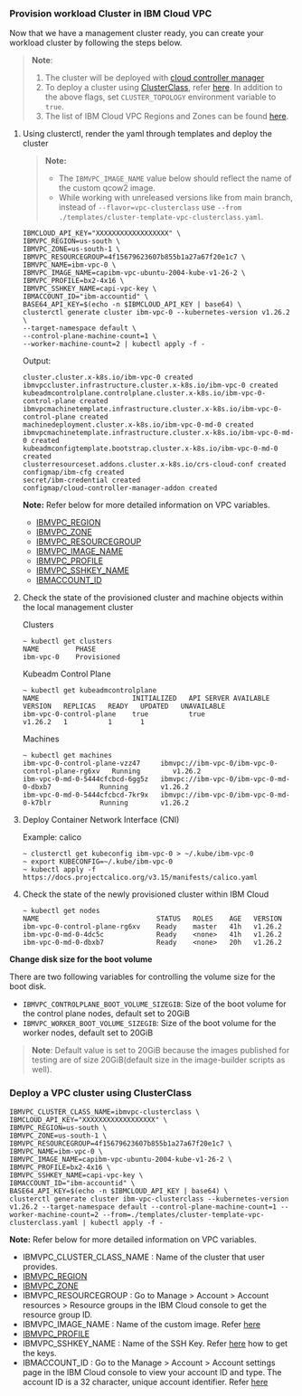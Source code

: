 ### Provision workload Cluster in IBM Cloud VPC

Now that we have a management cluster ready, you can create your workload cluster by 
following the steps below.

> **Note**:
> 1. The cluster will be deployed with [cloud controller manager](https://kubernetes.io/docs/concepts/architecture/cloud-controller/)
> 2. To deploy a cluster using [ClusterClass](https://cluster-api.sigs.k8s.io/tasks/experimental-features/cluster-class/index.html), refer [here](#deploy-a-vpc-cluster-using-clusterclass). In addition to the above flags, set `CLUSTER_TOPOLOGY` environment variable to `true`. 
> 3. The list of IBM Cloud VPC Regions and Zones can be found [here](../../reference/regions-zones-mapping.md).


1. Using clusterctl, render the yaml through templates and deploy the cluster

    > **Note:**
    > - The `IBMVPC_IMAGE_NAME` value below should reflect the name of the custom qcow2 image.
    > - While working with unreleased versions like from main branch, instead of `--flavor=vpc-clusterclass` use `--from ./templates/cluster-template-vpc-clusterclass.yaml`.

    ```console
    IBMCLOUD_API_KEY="XXXXXXXXXXXXXXXXXX" \
    IBMVPC_REGION=us-south \
    IBMVPC_ZONE=us-south-1 \
    IBMVPC_RESOURCEGROUP=4f15679623607b855b1a27a67f20e1c7 \
    IBMVPC_NAME=ibm-vpc-0 \
    IBMVPC_IMAGE_NAME=capibm-vpc-ubuntu-2004-kube-v1-26-2 \
    IBMVPC_PROFILE=bx2-4x16 \
    IBMVPC_SSHKEY_NAME=capi-vpc-key \
    IBMACCOUNT_ID="ibm-accountid" \
    BASE64_API_KEY=$(echo -n $IBMCLOUD_API_KEY | base64) \
    clusterctl generate cluster ibm-vpc-0 --kubernetes-version v1.26.2 \
    --target-namespace default \
    --control-plane-machine-count=1 \
    --worker-machine-count=2 | kubectl apply -f -
    ```

    Output:
    ```console
    cluster.cluster.x-k8s.io/ibm-vpc-0 created
    ibmvpccluster.infrastructure.cluster.x-k8s.io/ibm-vpc-0 created
    kubeadmcontrolplane.controlplane.cluster.x-k8s.io/ibm-vpc-0-control-plane created
    ibmvpcmachinetemplate.infrastructure.cluster.x-k8s.io/ibm-vpc-0-control-plane created
    machinedeployment.cluster.x-k8s.io/ibm-vpc-0-md-0 created
    ibmvpcmachinetemplate.infrastructure.cluster.x-k8s.io/ibm-vpc-0-md-0 created
    kubeadmconfigtemplate.bootstrap.cluster.x-k8s.io/ibm-vpc-0-md-0 created
    clusterresourceset.addons.cluster.x-k8s.io/crs-cloud-conf created
    configmap/ibm-cfg created
    secret/ibm-credential created
    configmap/cloud-controller-manager-addon created
    ```

    **Note:** Refer below for more detailed information on VPC variables.
    - [IBMVPC_REGION](../../reference/regions-zones-mapping.md)
    - [IBMVPC_ZONE](../../reference/regions-zones-mapping.md)
    - [IBMVPC_RESOURCEGROUP](https://cloud.ibm.com/docs/account?topic=account-rgs&interface=ui)
    - [IBMVPC_IMAGE_NAME](https://cloud.ibm.com/docs/vpc?topic=vpc-planning-custom-images)
    - [IBMVPC_PROFILE](https://cloud.ibm.com/docs/vpc?topic=vpc-profiles&interface=ui)
    - [IBMVPC_SSHKEY_NAME](https://cloud.ibm.com/docs/vpc?topic=vpc-managing-ssh-keys&interface=ui)
    - [IBMACCOUNT_ID](https://cloud.ibm.com/docs/account?topic=account-accountfaqs#account-details)

2. Check the state of the provisioned cluster and machine objects within the local management cluster

    Clusters
    ```console
    ~ kubectl get clusters
    NAME         PHASE
    ibm-vpc-0    Provisioned
    ```

    Kubeadm Control Plane
    ```console
    ~ kubectl get kubeadmcontrolplane
    NAME                       INITIALIZED   API SERVER AVAILABLE   VERSION   REPLICAS   READY   UPDATED   UNAVAILABLE
    ibm-vpc-0-control-plane    true          true                   v1.26.2   1          1       1
    ```

    Machines
    ```console
    ~ kubectl get machines
    ibm-vpc-0-control-plane-vzz47     ibmvpc://ibm-vpc-0/ibm-vpc-0-control-plane-rg6xv   Running        v1.26.2
    ibm-vpc-0-md-0-5444cfcbcd-6gg5z   ibmvpc://ibm-vpc-0/ibm-vpc-0-md-0-dbxb7            Running        v1.26.2
    ibm-vpc-0-md-0-5444cfcbcd-7kr9x   ibmvpc://ibm-vpc-0/ibm-vpc-0-md-0-k7blr            Running        v1.26.2
    ```

3. Deploy Container Network Interface (CNI)

    Example: calico
    ```console
    ~ clusterctl get kubeconfig ibm-vpc-0 > ~/.kube/ibm-vpc-0
    ~ export KUBECONFIG=~/.kube/ibm-vpc-0
    ~ kubectl apply -f https://docs.projectcalico.org/v3.15/manifests/calico.yaml
    ```

4.  Check the state of the newly provisioned cluster within IBM Cloud

    ```console
    ~ kubectl get nodes
    NAME                             STATUS   ROLES    AGE   VERSION
    ibm-vpc-0-control-plane-rg6xv    Ready    master   41h   v1.26.2
    ibm-vpc-0-md-0-4dc5c             Ready    <none>   41h   v1.26.2
    ibm-vpc-0-md-0-dbxb7             Ready    <none>   20h   v1.26.2
    ```

**Change disk size for the boot volume**

There are two following variables for controlling the volume size for the boot disk.
- `IBMVPC_CONTROLPLANE_BOOT_VOLUME_SIZEGIB`: Size of the boot volume for the control plane nodes, default set to 20GiB
- `IBMVPC_WORKER_BOOT_VOLUME_SIZEGIB`: Size of the boot volume for the worker nodes, default set to 20GiB
> **Note**: Default value is set to 20GiB because the images published for testing are of size 20GiB(default size in the image-builder scripts as well).


### Deploy a VPC cluster using ClusterClass

    IBMVPC_CLUSTER_CLASS_NAME=ibmvpc-clusterclass \
    IBMCLOUD_API_KEY="XXXXXXXXXXXXXXXXXX" \
    IBMVPC_REGION=us-south \
    IBMVPC_ZONE=us-south-1 \
    IBMVPC_RESOURCEGROUP=4f15679623607b855b1a27a67f20e1c7 \
    IBMVPC_NAME=ibm-vpc-0 \
    IBMVPC_IMAGE_NAME=capibm-vpc-ubuntu-2004-kube-v1-26-2 \
    IBMVPC_PROFILE=bx2-4x16 \
    IBMVPC_SSHKEY_NAME=capi-vpc-key \
    IBMACCOUNT_ID="ibm-accountid" \
    BASE64_API_KEY=$(echo -n $IBMCLOUD_API_KEY | base64) \
    clusterctl generate cluster ibm-vpc-clusterclass --kubernetes-version v1.26.2 --target-namespace default --control-plane-machine-count=1 --worker-machine-count=2 --from=./templates/cluster-template-vpc-clusterclass.yaml | kubectl apply -f -
 
**Note:** Refer below for more detailed information on VPC variables.
- IBMVPC_CLUSTER_CLASS_NAME : Name of the cluster that user provides.
- [IBMVPC_REGION](../../reference/regions-zones-mapping.md)
- [IBMVPC_ZONE](../../reference/regions-zones-mapping.md)
- IBMVPC_RESOURCEGROUP : Go to Manage > Account > Account resources > Resource groups in the IBM Cloud console to get the resource group ID.
- IBMVPC_IMAGE_NAME : Name of the custom image. Refer [here](../capibmadm/vpc/image.md#1-capibmadm-vpc-image-list)
- [IBMVPC_PROFILE](https://cloud.ibm.com/docs/vpc?topic=vpc-profiles&interface=cli)
- IBMVPC_SSHKEY_NAME : Name of the SSH Key. Refer [here](../capibmadm/vpc/key.md#1-capibmadm-vpc-key-list) how to get the keys.
- IBMACCOUNT_ID : Go to the Manage > Account > Account settings page in the IBM Cloud console to view your account ID and type. The account ID is a 32 character, unique account identifier. Refer [here](https://cloud.ibm.com/account/settings)
